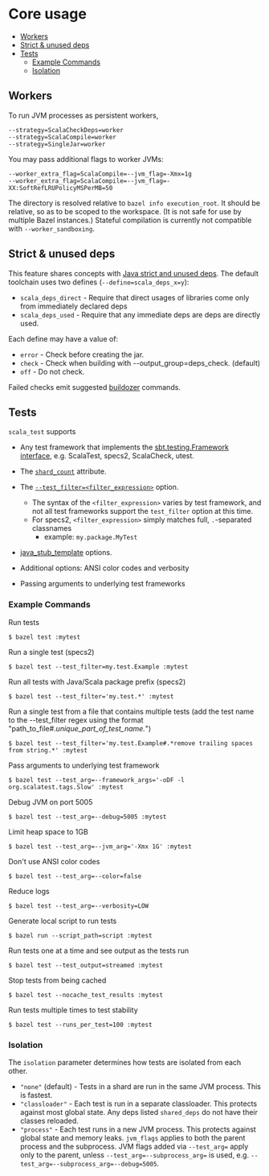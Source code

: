 # Core usage

* [Workers](#workers)
* [Strict & unused deps](#strict--unused-deps)
* [Tests](#tests)
  * [Example Commands](#example-commands)
  * [Isolation](#isolation)

## Workers

To run JVM processes as persistent workers,

```
--strategy=ScalaCheckDeps=worker
--strategy=ScalaCompile=worker
--strategy=SingleJar=worker
```

You may pass additional flags to worker JVMs:

```
--worker_extra_flag=ScalaCompile=--jvm_flag=-Xmx=1g
--worker_extra_flag=ScalaCompile=--jvm_flag=-XX:SoftRefLRUPolicyMSPerMB=50
```

The directory is resolved relative to `bazel info execution_root`. It should be relative, so as to be scoped to the
workspace. (It is not safe for use by multiple Bazel instances.) Stateful compilation is currently not compatible with
`--worker_sandboxing`.

## Strict & unused deps

This feature shares concepts with
[Java strict and unused deps](https://blog.bazel.build/2017/06/28/sjd-unused_deps.html). The default toolchain uses two defines (`--define=scala_deps_x=y`):

* `scala_deps_direct` - Require that direct usages of libraries come only from immediately declared deps
* `scala_deps_used` - Require that any immediate deps are deps are directly used.

Each define may have a value of:

* `error` - Check before creating the jar.
* `check` - Check when building with --output_group=deps_check. (default)
* `off` - Do not check.

Failed checks emit suggested [buildozer](https://github.com/bazelbuild/buildtools/tree/master/buildozer) commands.

## Tests

`scala_test` supports

* Any test framework that implements the [sbt.testing.Framework interface](https://github.com/sbt/test-interface),
e.g. ScalaTest, specs2, ScalaCheck, utest.

* The [`shard_count`](https://docs.bazel.build/versions/master/be/common-definitions.html#common-attributes-tests) attribute.

* The [`--test_filter=<filter_expression>`](https://docs.bazel.build/versions/master/user-manual.html#flag--test_filter) option.
  * The syntax of the `<filter_expression>` varies by test framework, and not all test frameworks support the `test_filter` option at this time.
  * For specs2, `<filter_expression>` simply matches full, `.`-separated classnames
    * example: `my.package.MyTest`

* [java_stub_template](https://github.com/bazelbuild/bazel/blob/0.27.0/src/main/java/com/google/devtools/build/lib/bazel/rules/java/java_stub_template.txt) options.

* Additional options: ANSI color codes and verbosity

* Passing arguments to underlying test frameworks

### Example Commands

Run tests
```
$ bazel test :mytest
```

Run a single test (specs2)
```
$ bazel test --test_filter=my.test.Example :mytest
```

Run all tests with Java/Scala package prefix (specs2)
```
$ bazel test --test_filter='my.test.*' :mytest
```

Run a single test from a file that contains multiple tests (add the test name to the --test_filter regex using the format "path_to_file#.*unique_part_of_test_name.*")
```
$ bazel test --test_filter='my.test.Example#.*remove trailing spaces from string.*' :mytest
```

Pass arguments to underlying test framework
```
$ bazel test --test_arg=--framework_args='-oDF -l org.scalatest.tags.Slow' :mytest
```

Debug JVM on port 5005
```
$ bazel test --test_arg=--debug=5005 :mytest
```

Limit heap space to 1GB
```
$ bazel test --test_arg=--jvm_arg='-Xmx 1G' :mytest
```

Don't use ANSI color codes
```
$ bazel test --test_arg=--color=false
```

Reduce logs
```
$ bazel test --test_arg=--verbosity=LOW
```

Generate local script to run tests
```
$ bazel run --script_path=script :mytest
```

Run tests one at a time and see output as the tests run
```
$ bazel test --test_output=streamed :mytest
```

Stop tests from being cached
```
$ bazel test --nocache_test_results :mytest
```

Run tests multiple times to test stability
```
$ bazel test --runs_per_test=100 :mytest
```

### Isolation

The `isolation` parameter determines how tests are isolated from each other.

* `"none"` (default) - Tests in a shard are run in the same JVM process. This is fastest.
* `"classloader"` - Each test is run in a separate classloader. This protects against most global state. Any deps listed `shared_deps` do not have their classes reloaded.
* `"process"` - Each test runs in a new JVM process. This protects against global state and memory leaks. `jvm_flags` applies to both the parent process and the subprocess.
JVM flags added via `--test_arg=` apply only to the parent, unless `--test_arg=--subprocess_arg=` is used, e.g. `--test_arg=--subprocess_arg=--debug=5005`.
